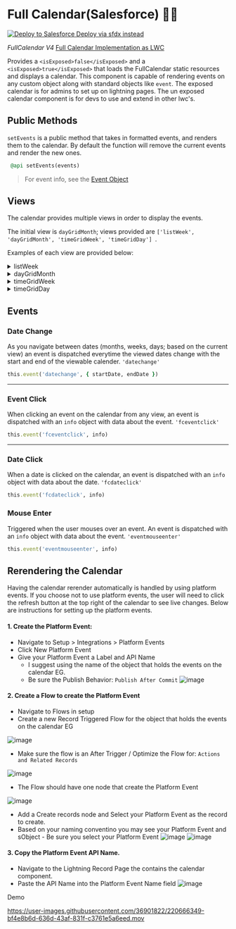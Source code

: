 # Full Calendar(Salesforce) 📅📆

<a href="https://githubsfdeploy.herokuapp.com">
  <img alt="Deploy to Salesforce"
       src="https://raw.githubusercontent.com/afawcett/githubsfdeploy/master/deploy.png">
</a>

<a href="https://github.com/jsmithdev/sfdx-deploy-instructions">
  Deploy via sfdx instead
</a>

*FullCalendar V4*
[Full Calendar Implementation as LWC](https://fullcalendar.io/)

Provides a ```<isExposed>false</isExposed>``` and a ```<isExposed>true</isExposed>``` that loads the FullCalendar static resources and displays a calendar. This component is capable of rendering events on any custom object along with standard objects like ```event```. The exposed calendar is for admins to set up on lightning pages. The un exposed calendar component is for devs to use and extend in other lwc's.

## Public Methods
```setEvents``` is a public method that takes in formatted events, and renders them to the calendar. By default the function will remove the current events and render the new ones.
```ruby
 @api setEvents(events)
```
> For event info, see the [Event Object](https://fullcalendar.io/docs/event-object)

## Views
The calendar provides multiple views in order to display the events. 

The initial view is ```dayGridMonth```; views provided are ```['listWeek', 'dayGridMonth', 'timeGridWeek', 'timeGridDay'] ```.

Examples of each view are provided below:

<details>
    <summary>
        listWeek
    </summary>
    <img src="https://user-images.githubusercontent.com/36901822/164520937-594e2119-ac57-421f-b65a-882ac9ad2cbb.png" width="550">
</details>

<details>
    <summary>
        dayGridMonth
    </summary>
    <img src="https://user-images.githubusercontent.com/36901822/164522086-c856aea6-5ea7-4659-9e51-20483b876d67.png">
</details>

<details>
    <summary>
        timeGridWeek
    </summary>
    <img src="https://user-images.githubusercontent.com/36901822/164522656-9b30e1f2-5e25-4a4c-828b-ff5166e92aaa.png">
</details>

<details>
    <summary>
        timeGridDay
    </summary>
    <img src="https://user-images.githubusercontent.com/36901822/164522888-ea92cc49-8b44-4210-b27c-4319a8885cc7.png">
</details>

## Events
### Date Change
As you navigate between dates (months, weeks, days; based on the current view) an event is dispatched everytime the viewed dates change with the start and end of the viewable calender. ```'datechange'```

```ruby 
this.event('datechange', { startDate, endDate })
```
___
### Event Click
When clicking an event on the calendar from any view, an event is dispatched with an ```info``` object with data about the event. ```'fceventclick'```

```ruby 
this.event('fceventclick', info)
```
___
### Date Click
When a date is clicked on the calendar, an event is dispatched with an ```info``` object with data about the date. ```'fcdateclick'```

```ruby 
this.event('fcdateclick', info)
```

### Mouse Enter
Triggered when the user mouses over an event. An event is dispatched with an ```info``` object with data about the event. ```'eventmouseenter'```

```ruby 
this.event('eventmouseenter', info)
```

## Rerendering the Calendar
Having the calendar rerender automatically is handled by using platform events. If you choose not to use platform events, the user will need to click the refresh button at the top right of the calendar to see live changes. Below are instructions for setting up the platform events.

#### 1. Create the Platform Event:
  - Navigate to Setup > Integrations > Platform Events
  - Click New Platform Event
  - Give your Platform Event a Label and API Name
    - I suggest using the name of the object that holds the events on the calendar EG.
    - Be sure the Publish Behavior: ```Publish After Commit```
    ![image](https://user-images.githubusercontent.com/36901822/189163721-b0c35f28-e231-4782-861c-c3feb5c647e4.png)
   
#### 2. Create a Flow to create the Platform Event
  - Navigate to Flows in setup
  - Create a new Record Triggered Flow for the object that holds the events on the calendar EG
  
  ![image](https://user-images.githubusercontent.com/36901822/189165985-c1b9859c-7ea0-4649-bd3a-5422de83c5f6.png)
  - Make sure the flow is an After Trigger / Optimize the Flow for: ```Actions and Related Records```
  
  ![image](https://user-images.githubusercontent.com/36901822/189166387-3305cede-c9a3-4a9d-8433-c1743af50d3f.png)
  - The Flow should have one node that create the Platform Event
  
  ![image](https://user-images.githubusercontent.com/36901822/189166561-4d4eb68d-92d4-4669-b6f0-5d0b842b6366.png)
  
  - Add a Create records node and Select your Platform Event as the record to create.
  - Based on your naming conventino you may see your Platform Event and sObject - Be sure you select your Platform Event
  ![image](https://user-images.githubusercontent.com/36901822/189167019-d924e810-8274-4706-a4d9-275c1086952d.png)
  ![image](https://user-images.githubusercontent.com/36901822/189167103-18ddf332-82f5-4f4a-bab1-85e6d4ca8796.png)

#### 3. Copy the Platform Event API Name. 
  - Navigate to the Lightning Record Page the contains the calendar component.
  - Paste the API Name into the Platform Event Name field
  ![image](https://user-images.githubusercontent.com/36901822/189165307-fde17426-9bf1-4561-8bc7-1a9b6d913e69.png)
  
  Demo

https://user-images.githubusercontent.com/36901822/220666349-bf4e8b6d-636d-43af-831f-c3761e5a6eed.mov







